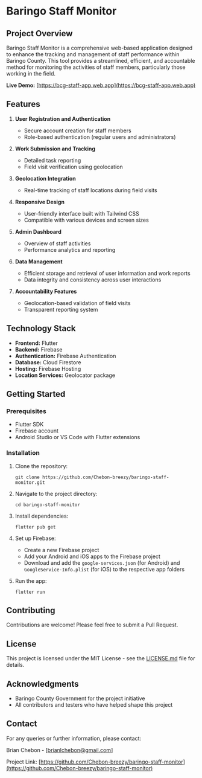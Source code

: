# Baringo Staff Monitor

## Project Overview

Baringo Staff Monitor is a comprehensive web-based application designed to enhance the tracking and management of staff performance within Baringo County. This tool provides a streamlined, efficient, and accountable method for monitoring the activities of staff members, particularly those working in the field.

**Live Demo:** [https://bcg-staff-app.web.app](https://bcg-staff-app.web.app)

## Features

1. **User Registration and Authentication**

   - Secure account creation for staff members
   - Role-based authentication (regular users and administrators)

2. **Work Submission and Tracking**

   - Detailed task reporting
   - Field visit verification using geolocation

3. **Geolocation Integration**

   - Real-time tracking of staff locations during field visits

4. **Responsive Design**

   - User-friendly interface built with Tailwind CSS
   - Compatible with various devices and screen sizes

5. **Admin Dashboard**

   - Overview of staff activities
   - Performance analytics and reporting

6. **Data Management**

   - Efficient storage and retrieval of user information and work reports
   - Data integrity and consistency across user interactions

7. **Accountability Features**
   - Geolocation-based validation of field visits
   - Transparent reporting system

## Technology Stack

- **Frontend:** Flutter
- **Backend:** Firebase
- **Authentication:** Firebase Authentication
- **Database:** Cloud Firestore
- **Hosting:** Firebase Hosting
- **Location Services:** Geolocator package

## Getting Started

### Prerequisites

- Flutter SDK
- Firebase account
- Android Studio or VS Code with Flutter extensions

### Installation

1. Clone the repository:

   ```
   git clone https://github.com/Chebon-breezy/baringo-staff-monitor.git
   ```

2. Navigate to the project directory:

   ```
   cd baringo-staff-monitor
   ```

3. Install dependencies:

   ```
   flutter pub get
   ```

4. Set up Firebase:

   - Create a new Firebase project
   - Add your Android and iOS apps to the Firebase project
   - Download and add the `google-services.json` (for Android) and `GoogleService-Info.plist` (for iOS) to the respective app folders

5. Run the app:
   ```
   flutter run
   ```

## Contributing

Contributions are welcome! Please feel free to submit a Pull Request.

## License

This project is licensed under the MIT License - see the [LICENSE.md](LICENSE.md) file for details.

## Acknowledgments

- Baringo County Government for the project initiative
- All contributors and testers who have helped shape this project

## Contact

For any queries or further information, please contact:

Brian Chebon - [brianlchebon@gmail.com]

Project Link: [https://github.com/Chebon-breezy/baringo-staff-monitor](https://github.com/Chebon-breezy/baringo-staff-monitor)
